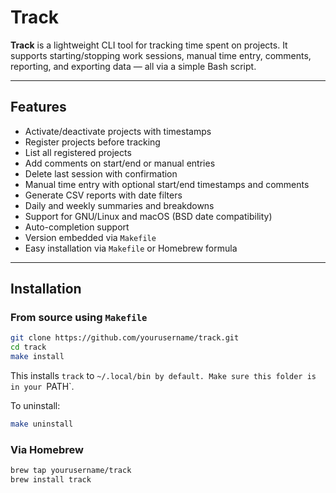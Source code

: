# Track

**Track** is a lightweight CLI tool for tracking time spent on projects. It supports starting/stopping work sessions, manual time entry, comments, reporting, and exporting data — all via a simple Bash script.

---

## Features

- Activate/deactivate projects with timestamps  
- Register projects before tracking  
- List all registered projects  
- Add comments on start/end or manual entries  
- Delete last session with confirmation  
- Manual time entry with optional start/end timestamps and comments  
- Generate CSV reports with date filters  
- Daily and weekly summaries and breakdowns  
- Support for GNU/Linux and macOS (BSD date compatibility)  
- Auto-completion support  
- Version embedded via `Makefile`  
- Easy installation via `Makefile` or Homebrew formula

---

## Installation

### From source using `Makefile`

```bash
git clone https://github.com/yourusername/track.git
cd track
make install
```

This installs `track` to `~/.local/bin by default. Make sure this folder is in your `PATH`.

To uninstall:

```bash
make uninstall
```

### Via Homebrew

```bash
brew tap yourusername/track
brew install track
```
